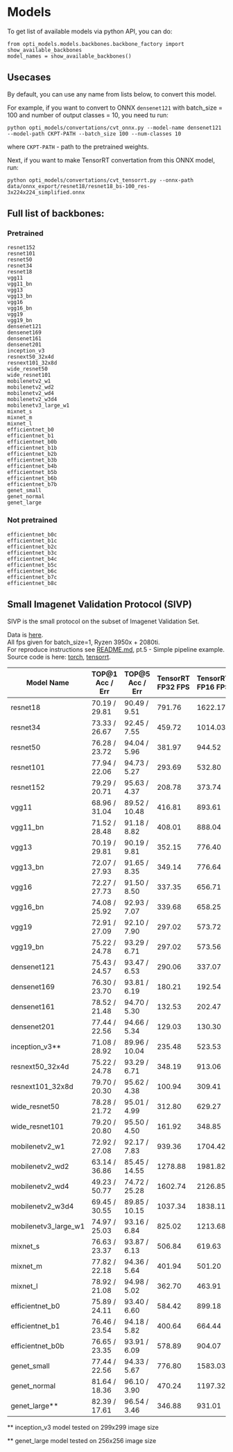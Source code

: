 # Models
To get list of available models via python API, you can do:
```
from opti_models.models.backbones.backbone_factory import show_available_backbones
model_names = show_available_backbones()
```                                     
## Usecases
By default, you can use any name from lists below, to convert this model.

For example, if you want to convert to ONNX `densenet121` with batch_size = 100 and 
number of output classes = 10, you need tu run:
```
python opti_models/convertations/cvt_onnx.py --model-name densenet121 --model-path CKPT-PATH --batch_size 100 --num-classes 10
```
where `CKPT-PATH` - path to the pretrained weights.

Next, if you want to make TensorRT convertation from this ONNX model, run:
```
python opti_models/convertations/cvt_tensorrt.py --onnx-path data/onnx_export/resnet18/resnet18_bs-100_res-3x224x224_simplified.onnx
```

## Full list of backbones:
### Pretrained
```
resnet152
resnet101
resnet50
resnet34
resnet18
vgg11
vgg11_bn
vgg13
vgg13_bn
vgg16
vgg16_bn
vgg19
vgg19_bn
densenet121
densenet169
densenet161
densenet201
inception_v3
resnext50_32x4d
resnext101_32x8d
wide_resnet50
wide_resnet101
mobilenetv2_w1
mobilenetv2_wd2
mobilenetv2_wd4
mobilenetv2_w3d4
mobilenetv3_large_w1
mixnet_s
mixnet_m
mixnet_l
efficientnet_b0
efficientnet_b1
efficientnet_b0b
efficientnet_b1b
efficientnet_b2b
efficientnet_b3b
efficientnet_b4b
efficientnet_b5b
efficientnet_b6b
efficientnet_b7b
genet_small
genet_normal
genet_large
```
### Not pretrained
```
efficientnet_b0c
efficientnet_b1c
efficientnet_b2c
efficientnet_b3c
efficientnet_b4c
efficientnet_b5c
efficientnet_b6c
efficientnet_b7c
efficientnet_b8c
```
## Small Imagenet Validation Protocol (SIVP)
SIVP is the small protocol on the subset of Imagenet Validation Set.

Data is [here](https://drive.google.com/file/d/1Yi_SZ400LKMXeA08BvDip4qBJonaThae/view?usp=sharing). <br>
All fps given for batch_size=1, Ryzen 3950x + 2080ti.<br>
For reproduce instructions see [README.md](../../README.md), pt.5 - Simple pipeline example.<br>
Source code is here: [torch](../benchmarks/imagenet_torch_benchmark.py), [tensorrt](../benchmarks/imagenet_tensorrt_benchmark.py).

| Model Name            | TOP@1 Acc / Err| TOP@5 Acc / Err  | TensorRT FP32 FPS | TensorRT FP16 FPS | Torch FPS |
|-----------------------|----------------|------------------|-------------------|-------------------|-----------|
| resnet18              | 70.19 / 29.81  | 90.49 / 9.51     |   791.76          |   1622.17         | 366.29    |
| resnet34              | 73.33 / 26.67  | 92.45 / 7.55     |   459.72          |   1014.03         | 262.77    |
| resnet50              | 76.28 / 23.72  | 94.04 / 5.96     |   381.97          |   944.52          | 192.20    |
| resnet101             | 77.94 / 22.06  | 94.73 / 5.27     |   293.69          |   532.80          | 105.61    |
| resnet152             | 79.29 / 20.71  | 95.63 / 4.37     |   208.78          |   373.74          | 73.23     |
| vgg11                 | 68.96 / 31.04  | 89.52 / 10.48    |   416.81          |   893.61          | 403.87    |
| vgg11_bn              | 71.52 / 28.48  | 91.18 / 8.82     |   408.01          |   888.04          | 383.22    |
| vgg13                 | 70.19 / 29.81  | 90.19 / 9.81     |   352.15          |   776.40          | 332.17    |
| vgg13_bn              | 72.07 / 27.93  | 91.65 / 8.35     |   349.14          |   776.64          | 311.18    |
| vgg16                 | 72.27 / 27.73  | 91.50 / 8.50     |   337.35          |   656.71          | 271.88    |
| vgg16_bn              | 74.08 / 25.92  | 92.93 / 7.07     |   339.68          |   658.25          | 256.03    |
| vgg19                 | 72.91 / 27.09  | 92.10 / 7.90     |   297.02          |   573.72          | 227.05    |
| vgg19_bn              | 75.22 / 24.78  | 93.29 / 6.71     |   297.02          |   573.56          | 214.85    |
| densenet121           | 75.43 / 24.57  | 93.47 / 6.53     |   290.06          |   337.07          | 78.09     |
| densenet169           | 76.30 / 23.70  | 93.81 / 6.19     |   180.21          |   192.54          | 56.16     |
| densenet161           | 78.52 / 21.48  | 94.70 / 5.30     |   132.53          |   202.47          | 59.52     |
| densenet201           | 77.44 / 22.56  | 94.66 / 5.34     |   129.03          |   130.30          | 46.09     |
| inception_v3**        | 71.08 / 28.92  | 89.96 / 10.04    |   235.48          |   523.53          | 111.67    |
| resnext50_32x4d       | 75.22 / 24.78  | 93.29 / 6.71     |   348.19          |   913.06          | 125.94    |
| resnext101_32x8d      | 79.70 / 20.30  | 95.62 / 4.38     |   100.94          |   309.41          | 60.77     |
| wide_resnet50         | 78.28 / 21.72  | 95.01 / 4.99     |   312.80          |   629.27          | 198.42    |
| wide_resnet101        | 79.20 / 20.80  | 95.50 / 4.50     |   161.92          |   348.85          | 107.00    |
| mobilenetv2_w1        | 72.92 / 27.08  | 92.17 / 7.83     |   939.36          |   1704.42         | 205.81    |
| mobilenetv2_wd2       | 63.14 / 36.86  | 85.45 / 14.55    |   1278.88         |   1981.82         | 206.88    |
| mobilenetv2_wd4       | 49.23 / 50.77  | 74.72 / 25.28    |   1602.74         |   2126.85         | 211.05    |
| mobilenetv2_w3d4      | 69.45 / 30.55  | 89.85 / 10.15    |   1037.34         |   1838.11         | 207.38    |
| mobilenetv3_large_w1  | 74.97 / 25.03  | 93.16 / 6.84     |   825.02          |   1213.68         | 146.42    |
| mixnet_s              | 76.63 / 23.37  | 93.87 / 6.13     |   506.84          |   619.63          | 101.15    |
| mixnet_m              | 77.82 / 22.18  | 94.36 / 5.64     |   401.94          |   501.20          | 83.77     |
| mixnet_l              | 78.92 / 21.08  | 94.98 / 5.02     |   362.70          |   463.91          | 84.89     |
| efficientnet_b0       | 75.89 / 24.11  | 93.40 / 6.60     |   584.42          |   899.18          | 130.61    |
| efficientnet_b1       | 76.46 / 23.54  | 94.18 / 5.82     |   400.64          |   664.44          | 92.79     |
| efficientnet_b0b      | 76.65 / 23.35  | 93.91 / 6.09     |   578.89          |   904.07          | 130.02    |
| genet_small           | 77.44 / 22.56  | 94.33 / 5.67     |   776.80          |   1583.03         | 226.11    |
| genet_normal          | 81.64 / 18.36  | 96.10 / 3.90     |   470.24          |   1197.32         | 225.79    |
| genet_large**         | 82.39 / 17.61  | 96.54 / 3.46     |   346.88          |   931.01          | 183.94    |

** inception_v3 model tested on 299х299 image size

** genet_large model tested on 256x256 image size